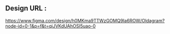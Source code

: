 ## Design URL :

https://www.figma.com/design/h0MKma9TTWzGOMQ9Ia6ROW/Oldagram?node-id=0-1&p=f&t=qiJVKdUAhOSI5uao-0
